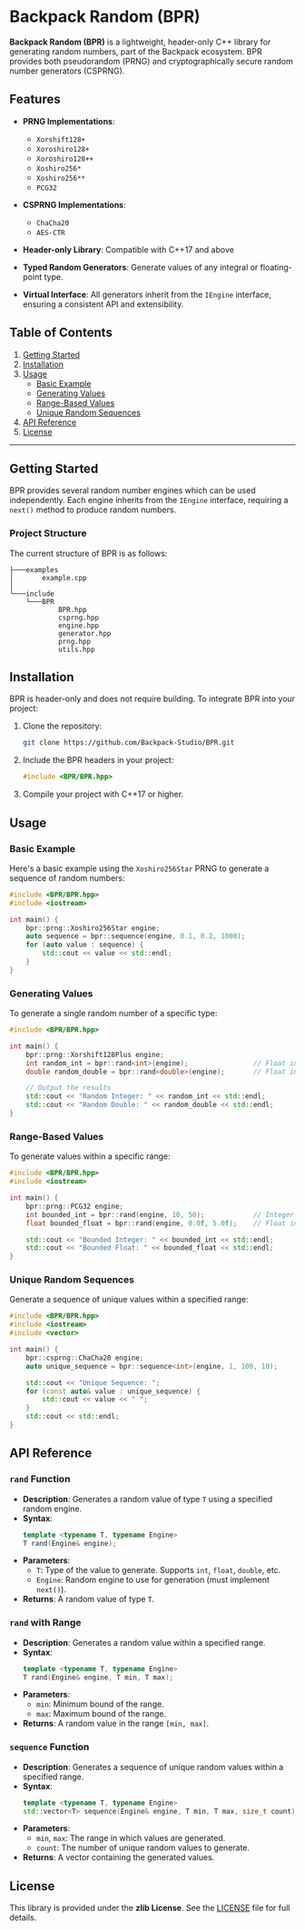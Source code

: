 # Backpack Random (BPR)

**Backpack Random (BPR)** is a lightweight, header-only C++ library for generating random numbers, part of the Backpack ecosystem. BPR provides both pseudorandom (PRNG) and cryptographically secure random number generators (CSPRNG).

## Features

- **PRNG Implementations**:
  - `Xorshift128+`
  - `Xoroshiro128+`
  - `Xoroshiro128++`
  - `Xoshiro256*`
  - `Xoshiro256**`
  - `PCG32`

- **CSPRNG Implementations**:
  - `ChaCha20`
  - `AES-CTR`

- **Header-only Library**: Compatible with C++17 and above
- **Typed Random Generators**: Generate values of any integral or floating-point type.
- **Virtual Interface**: All generators inherit from the `IEngine` interface, ensuring a consistent API and extensibility.

## Table of Contents
1. [Getting Started](#getting-started)
2. [Installation](#installation)
3. [Usage](#usage)
    - [Basic Example](#basic-example)
    - [Generating Values](#generating-values)
    - [Range-Based Values](#range-based-values)
    - [Unique Random Sequences](#unique-random-sequences)
4. [API Reference](#api-reference)
5. [License](#license)

---

## Getting Started

BPR provides several random number engines which can be used independently. Each engine inherits from the `IEngine` interface, requiring a `next()` method to produce random numbers. 

### Project Structure
The current structure of BPR is as follows:

```
├───examples
│       example.cpp
│
└───include
    └───BPR
            BPR.hpp
            csprng.hpp
            engine.hpp
            generator.hpp
            prng.hpp
            utils.hpp
```

## Installation

BPR is header-only and does not require building. To integrate BPR into your project:

1. Clone the repository:
    ```bash
    git clone https://github.com/Backpack-Studio/BPR.git
    ```
2. Include the BPR headers in your project:
    ```cpp
    #include <BPR/BPR.hpp>
    ```
3. Compile your project with C++17 or higher.

## Usage

### Basic Example
Here's a basic example using the `Xoshiro256Star` PRNG to generate a sequence of random numbers:

```cpp
#include <BPR/BPR.hpp>
#include <iostream>

int main() {
    bpr::prng::Xoshiro256Star engine;
    auto sequence = bpr::sequence(engine, 0.1, 0.2, 1000);
    for (auto value : sequence) {
        std::cout << value << std::endl;
    }
}
```

### Generating Values

To generate a single random number of a specific type:

```cpp
#include <BPR/BPR.hpp>

int main() {
    bpr::prng::Xorshift128Plus engine;
    int random_int = bpr::rand<int>(engine);                // Float in range [int min, int max]
    double random_double = bpr::rand<double>(engine);       // Float in range [0.0, 1.0]

    // Output the results
    std::cout << "Random Integer: " << random_int << std::endl;
    std::cout << "Random Double: " << random_double << std::endl;
}
```

### Range-Based Values

To generate values within a specific range:

```cpp
#include <BPR/BPR.hpp>
#include <iostream>

int main() {
    bpr::prng::PCG32 engine;
    int bounded_int = bpr::rand(engine, 10, 50);            // Integer in range [10, 50]
    float bounded_float = bpr::rand(engine, 0.0f, 5.0f);    // Float in range [0.0, 5.0]

    std::cout << "Bounded Integer: " << bounded_int << std::endl;
    std::cout << "Bounded Float: " << bounded_float << std::endl;
}
```

### Unique Random Sequences

Generate a sequence of unique values within a specified range:

```cpp
#include <BPR/BPR.hpp>
#include <iostream>
#include <vector>

int main() {
    bpr::csprng::ChaCha20 engine;
    auto unique_sequence = bpr::sequence<int>(engine, 1, 100, 10);

    std::cout << "Unique Sequence: ";
    for (const auto& value : unique_sequence) {
        std::cout << value << " ";
    }
    std::cout << std::endl;
}
```

## API Reference

### `rand` Function

- **Description**: Generates a random value of type `T` using a specified random engine.
- **Syntax**:
  ```cpp
  template <typename T, typename Engine>
  T rand(Engine& engine);
  ```
- **Parameters**:
  - `T`: Type of the value to generate. Supports `int`, `float`, `double`, etc.
  - `Engine`: Random engine to use for generation (must implement `next()`).
- **Returns**: A random value of type `T`.

### `rand` with Range

- **Description**: Generates a random value within a specified range.
- **Syntax**:
  ```cpp
  template <typename T, typename Engine>
  T rand(Engine& engine, T min, T max);
  ```
- **Parameters**:
  - `min`: Minimum bound of the range.
  - `max`: Maximum bound of the range.
- **Returns**: A random value in the range `[min, max]`.

### `sequence` Function

- **Description**: Generates a sequence of unique random values within a specified range.
- **Syntax**:
  ```cpp
  template <typename T, typename Engine>
  std::vector<T> sequence(Engine& engine, T min, T max, size_t count);
  ```
- **Parameters**:
  - `min`, `max`: The range in which values are generated.
  - `count`: The number of unique random values to generate.
- **Returns**: A vector containing the generated values.

## License

This library is provided under the **zlib License**. See the [LICENSE](LICENSE) file for full details.
